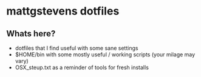 # mattgstevens dotfiles

## Whats here?
* dotfiles that I find useful with some sane settings
* $HOME/bin with some mostly useful / working scripts (your milage may vary)
* OSX_steup.txt as a reminder of tools for fresh installs
